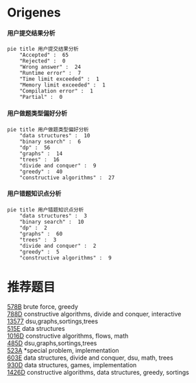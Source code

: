 # Origenes

<!-- tabs:start -->



#### **用户提交结果分析**

```mermaid
pie title 用户提交结果分析
    "Accepted" :  65
    "Rejected" :  0
    "Wrong answer" :  24
    "Runtime error" :  7
    "Time limit exceeded" :  1
    "Memory limit exceeded" :  1
    "Compilation error" :  1
    "Partial" :  0
```

#### **用户做题类型偏好分析**

```mermaid
pie title 用户做题类型偏好分析
    "data structures" :  10
    "binary search" :  6
    "dp" :  56
    "graphs" :  14
    "trees" :  16
    "divide and conquer" :  9
    "greedy" :  40
    "constructive algorithms" :  27
```
#### **用户错题知识点分析**

```mermaid
pie title 用户错题知识点分析
    "data structures" :  3
    "binary search" :  10
    "dp" :  2
    "graphs" :  60
    "trees" :  3
    "divide and conquer" :  2
    "greedy" :  5
    "constructive algorithms" :  9
```



<!-- tabs:end -->
# 推荐题目
[578B](https://codeforces.com/contest/578/problem/B)		brute force,
                        greedy		  
[788D](https://codeforces.com/contest/788/problem/D)		constructive algorithms,
                        divide and conquer,
                        interactive		  
[13577](https://codeforces.com/contest/1357/problem/7)		dsu,graphs,sortings,trees		  
[515E](https://codeforces.com/contest/515/problem/E)		data structures		  
[1016D](https://codeforces.com/contest/1016/problem/D)		constructive algorithms,
                        flows,
                        math		  
[485D](https://codeforces.com/contest/485/problem/D)		dsu,graphs,sortings,trees		  
[523A](https://codeforces.com/contest/523/problem/A)		*special problem,
                        implementation		  
[603E](https://codeforces.com/contest/603/problem/E)		data structures,
                        divide and conquer,
                        dsu,
                        math,
                        trees		  
[930D](https://codeforces.com/contest/930/problem/D)		data structures,
                        games,
                        implementation		  
[1426D](https://codeforces.com/contest/1426/problem/D)		constructive algorithms,
                        data structures,
                        greedy,
                        sortings		  
